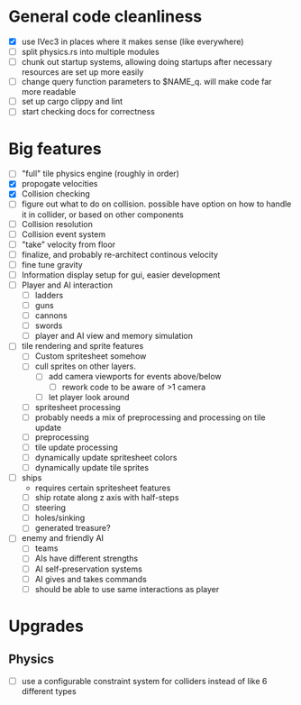 # General code cleanliness
 - [x] use IVec3 in places where it makes sense (like everywhere)
 - [ ] split physics.rs into multiple modules
 - [ ] chunk out startup systems, allowing doing startups after necessary resources are set up more easily
 - [ ] change query function parameters to $NAME_q. will make code far more readable
 - [ ] set up cargo clippy and lint 
 - [ ] start checking docs for correctness

# Big features
 - [ ] "full" tile physics engine (roughly in order)
  - [x] propogate velocities
  - [x] Collision checking
   - [ ] figure out what to do on collision. possible have option on how to handle it in collider, or based on other components
  - [ ] Collision resolution
  - [ ] Collision event system
  - [ ] "take" velocity from floor
  - [ ] finalize, and probably re-architect continous velocity
  - [ ] fine tune gravity
 - [ ] Information display setup for gui, easier development
 - [ ] Player and AI interaction 
    - [ ] ladders
    - [ ] guns
    - [ ] cannons
    - [ ] swords
    - [ ] player and AI view and memory simulation
 - [ ] tile rendering and sprite features
    - [ ] Custom spritesheet somehow
    - [ ] cull sprites on other layers.
        - [ ] add camera viewports for events above/below 
            - [ ]  rework code to be aware of >1 camera
        - [ ] let player look around
    - [ ] spritesheet processing
     - [ ] probably needs a mix of preprocessing and processing on tile update
     - [ ] preprocessing
     - [ ] tile update processing
    - [ ] dynamically update spritesheet colors
    - [ ] dynamically update tile sprites
 - [ ] ships
    - requires certain spritesheet features
    - [ ] ship rotate along z axis with half-steps
    - [ ] steering
    - [ ] holes/sinking
    - [ ] generated treasure?
 - [ ] enemy and friendly AI
    - [ ] teams
    - [ ] AIs have different strengths
    - [ ] AI self-preservation systems
    - [ ] AI gives and takes commands
    - [ ] should be able to use same interactions as player

# Upgrades

## Physics
 - [ ] use a configurable constraint system for colliders instead of like 6 different types
